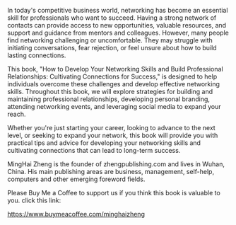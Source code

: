 

In today's competitive business world, networking has become an essential skill for professionals who want to succeed. Having a strong network of contacts can provide access to new opportunities, valuable resources, and support and guidance from mentors and colleagues. However, many people find networking challenging or uncomfortable. They may struggle with initiating conversations, fear rejection, or feel unsure about how to build lasting connections.

This book, "How to Develop Your Networking Skills and Build Professional Relationships: Cultivating Connections for Success," is designed to help individuals overcome these challenges and develop effective networking skills. Throughout this book, we will explore strategies for building and maintaining professional relationships, developing personal branding, attending networking events, and leveraging social media to expand your reach.

Whether you're just starting your career, looking to advance to the next level, or seeking to expand your network, this book will provide you with practical tips and advice for developing your networking skills and cultivating connections that can lead to long-term success.

MingHai Zheng is the founder of zhengpublishing.com and lives in Wuhan, China. His main publishing areas are business, management, self-help, computers and other emerging foreword fields.

Please Buy Me a Coffee to support us if you think this book is valuable to you. click this link:

https://www.buymeacoffee.com/minghaizheng
